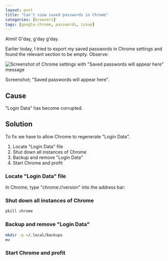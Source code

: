 ```yaml
---
layout: post
title: "Can't view saved passwords in Chrome"
categories: [browsers]
tags: [google-chrome, passwords, issue]
---
```


Ahnii! G'day, g'day g'day.

Earlier today, I tried to export my saved passwords in Chrome settings and found the relevant
section to be empty. Observe:

![Screenshot of Chrome settings with "Saved passwords will appear here" message](/home/russell/Development/Portfolio/blog-jekyll/assets/img/chrome-saved-passwords.png)

Screenshot; "Saved passwords will appear here".

## Cause

"Login Data" has become corrupted.

## Solution

To fix we have to allow Chrome to regenerate "Login Data".

1. Locate "Login Data" file
2. Shut down all instances of Chrome
3. Backup and remove "Login Data"
4. Start Chrome and profit

### Locate "Login Data" file

In Chrome, type "chrome://version" into the address bar:



### Shut down all instances of Chrome

```bash
pkill chrome
```

### Backup and remove "Login Data"

```bash
mkdir -p ~/.local/backups
mv
```

### Start Chrome and profit
